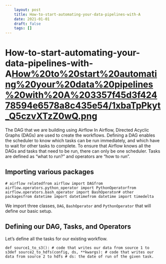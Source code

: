 ```yaml
---
 	layout: post
 	title: How-to-start-automating-your-data-pipelines-with-A
 	date: 2021-01-01
 	draft: false
 	tags: []
---
```


# How-to-start-automating-your-data-pipelines-with-A[How%20to%20start%20automating%20your%20data%20pipelines%20with%20A%203357f45d3f42478594e6578a8c435e54/1xbaTpPkyt_Q5czvXTzZ0wQ.png](How%20to%20start%20automating%20your%20data%20pipelines%20with%20A%203357f45d3f42478594e6578a8c435e54/1xbaTpPkyt_Q5czvXTzZ0wQ.png)
The DAG that we are building using Airflow
In Airflow, Directed Acyclic Graphs (DAGs) are used to create the workflows.
Defining a DAG enables the scheduler to know which tasks can be run immediately, and which have to wait for other tasks to complete.
To ensure that Airflow knows all the DAGs and tasks that need to be run, there can only be one scheduler.
Tasks are defined as “what to run?” and operators are “how to run”.
## Importing various packages
```
# airflow relatedfrom airflow import DAGfrom airflow.operators.python_operator import PythonOperatorfrom airflow.operators.bash_operator import BashOperator# other packagesfrom datetime import datetimefrom datetime import timedelta
```
We import three classes, `DAG`, `BashOperator` and `PythonOperator` that will define our basic setup.
## Defining our DAG, Tasks, and Operators
Let’s define all the tasks for our existing workflow.
```
def source1_to_s3(): # code that writes our data from source 1 to s3def source2_to_hdfs(config, ds, **kwargs): # code that writes our data from source 2 to hdfs # ds: the date of run of the given task.
